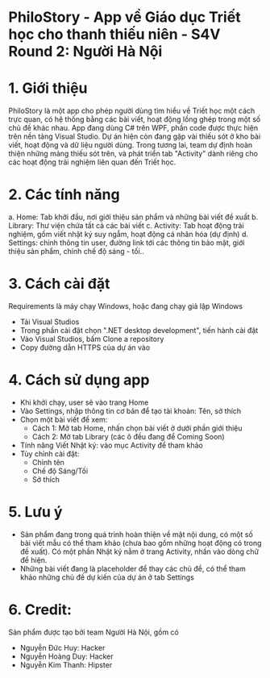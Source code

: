 # PhiloStory - App về Giáo dục Triết học cho thanh thiếu niên - S4V Round 2: Người Hà Nội
# 1. Giới thiệu
   PhiloStory là một app cho phép người dùng tìm hiểu về Triết học một cách trực quan, có hệ thống bằng các bài viết, hoạt động lồng ghép trong một số chủ đề khác nhau. App đang dùng C# trên WPF, phần code được thực hiện trên nền tảng Visual Studio.
    Dự án hiện còn đang gặp vài thiếu sót ở kho bài viết, hoạt động và dữ liệu người dùng. Trong tương lai, team dự định hoàn thiện những mảng thiếu sót trên, và phát triển tab "Activity" dành riêng cho các hoạt động trải nghiệm liên quan đến Triết học.
   
# 2. Các tính năng
   a. Home: Tab khởi đầu, nơi giới thiệu sản phẩm và những bài viết đề xuất
   b. Library: Thư viện chứa tất cả các bài viết
   c. Activity: Tab hoạt động trải nghiệm, gồm viết nhật ký suy ngẫm, hoạt động cá nhân hóa (dự định)
   d. Settings: chỉnh thông tin user, đường link tới các thông tin bảo mật, giới thiệu sản phẩm, chỉnh chế độ sáng - tối..
   
# 3. Cách cài đặt
Requirements là máy chạy Windows, hoặc đang chạy giả lập Windows
- Tải Visual Studios
- Trong phần cài đặt chọn ".NET desktop development", tiến hành cài đặt
- Vào Visual Studios, bấm Clone a repository
- Copy đường dẫn HTTPS của dự án vào
   
# 4. Cách sử dụng app
   - Khi khởi chạy, user sẽ vào trang Home
   - Vào Settings, nhập thông tin cơ bản để tạo tài khoản: Tên, sở thích
   - Chọn một bài viết để xem:
     + Cách 1: Mở tab Home, nhấn chọn bài viết ở dưới phần giới thiệu
     + Cách 2: Mở tab Library (các ô đều đang để Coming Soon)
  - Tính năng Viết Nhật ký: vào mục Activity để tham khảo
  - Tùy chỉnh cài đặt:
    + Chỉnh tên
    + Chế độ Sáng/Tối
    + Sở thích
      
# 5. Lưu ý
- Sản phẩm đang trong quá trình hoàn thiện về mặt nội dung, có một số bài viết mẫu có thể tham khảo (chưa bao gồm những hoạt động có trong đề xuất). Có một phần Nhật ký nằm ở trang Activity, nhấn vào dòng chữ để hiện.
- Những bài viết đang là placeholder để thay các chủ đề, có thể tham khảo những chủ đề dự kiến của dự án ở tab Settings

# 6. Credit:
Sản phẩm được tạo bởi team Người Hà Nội, gồm có
- Nguyễn Đức Huy: Hacker
- Nguyễn Hoàng Duy: Hacker
- Nguyễn Kim Thanh: Hipster

